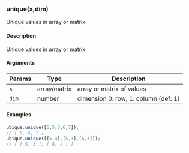 ### unique(x,dim)

Unique values in array or matrix


#### Description

Unique values in array or matrix  



#### Arguments

|Params|Type|Description
|---------|----|-----------
|`x` | array/matrix | array or matrix of values
|`dim` | number | dimension 0: row, 1: column (def: 1)


#### Examples

```js
ubique.unique([5,5,6,6,7]);
// [ 5, 6, 7 ]
ubique.unique([[5,4],[5,3],[6,3]]);
// [ [ 5, 3 ], [ 6, 4 ] ]
```

